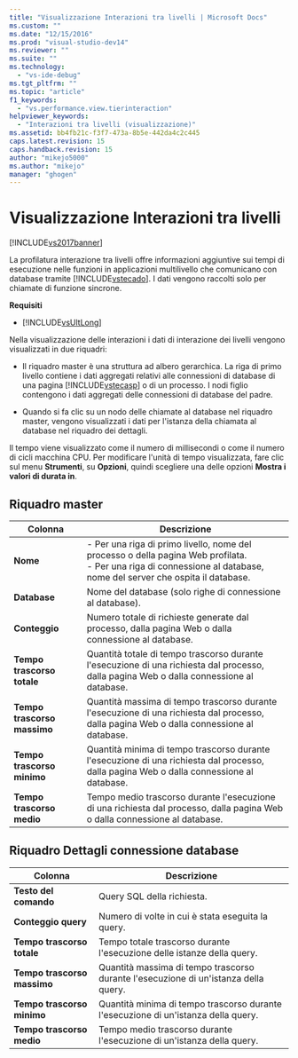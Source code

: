 ```yaml
---
title: "Visualizzazione Interazioni tra livelli | Microsoft Docs"
ms.custom: ""
ms.date: "12/15/2016"
ms.prod: "visual-studio-dev14"
ms.reviewer: ""
ms.suite: ""
ms.technology: 
  - "vs-ide-debug"
ms.tgt_pltfrm: ""
ms.topic: "article"
f1_keywords: 
  - "vs.performance.view.tierinteraction"
helpviewer_keywords: 
  - "Interazioni tra livelli (visualizzazione)"
ms.assetid: bb4fb21c-f3f7-473a-8b5e-442da4c2c445
caps.latest.revision: 15
caps.handback.revision: 15
author: "mikejo5000"
ms.author: "mikejo"
manager: "ghogen"
---
```

# Visualizzazione Interazioni tra livelli
[!INCLUDE[vs2017banner](../code-quality/includes/vs2017banner.md)]

La profilatura interazione tra livelli offre informazioni aggiuntive sui tempi di esecuzione nelle funzioni in applicazioni multilivello che comunicano con database tramite [!INCLUDE[vstecado](../data-tools/includes/vstecado_md.md)].  I dati vengono raccolti solo per chiamate di funzione sincrone.  
  
 **Requisiti**  
  
-   [!INCLUDE[vsUltLong](../code-quality/includes/vsultlong_md.md)]  
  
 Nella visualizzazione delle interazioni i dati di interazione dei livelli vengono visualizzati in due riquadri:  
  
-   Il riquadro master è una struttura ad albero gerarchica.  La riga di primo livello contiene i dati aggregati relativi alle connessioni di database di una pagina [!INCLUDE[vstecasp](../code-quality/includes/vstecasp_md.md)] o di un processo.  I nodi figlio contengono i dati aggregati delle connessioni di database del padre.  
  
-   Quando si fa clic su un nodo delle chiamate al database nel riquadro master, vengono visualizzati i dati per l'istanza della chiamata al database nel riquadro dei dettagli.  
  
 Il tempo viene visualizzato come il numero di millisecondi o come il numero di cicli macchina CPU.  Per modificare l'unità di tempo visualizzata, fare clic sul menu **Strumenti**, su **Opzioni**, quindi scegliere una delle opzioni **Mostra i valori di durata in**.  
  
## Riquadro master  
  
|Colonna|Descrizione|  
|-------------|-----------------|  
|**Nome**|-   Per una riga di primo livello, nome del processo o della pagina Web profilata.<br />-   Per una riga di connessione al database, nome del server che ospita il database.|  
|**Database**|Nome del database \(solo righe di connessione al database\).|  
|**Conteggio**|Numero totale di richieste generate dal processo, dalla pagina Web o dalla connessione al database.|  
|**Tempo trascorso totale**|Quantità totale di tempo trascorso durante l'esecuzione di una richiesta dal processo, dalla pagina Web o dalla connessione al database.|  
|**Tempo trascorso massimo**|Quantità massima di tempo trascorso durante l'esecuzione di una richiesta dal processo, dalla pagina Web o dalla connessione al database.|  
|**Tempo trascorso minimo**|Quantità minima di tempo trascorso durante l'esecuzione di una richiesta dal processo, dalla pagina Web o dalla connessione al database.|  
|**Tempo trascorso medio**|Tempo medio trascorso durante l'esecuzione di una richiesta dal processo, dalla pagina Web o dalla connessione al database.|  
  
## Riquadro Dettagli connessione database  
  
|Colonna|Descrizione|  
|-------------|-----------------|  
|**Testo del comando**|Query SQL della richiesta.|  
|**Conteggio query**|Numero di volte in cui è stata eseguita la query.|  
|**Tempo trascorso totale**|Tempo totale trascorso durante l'esecuzione delle istanze della query.|  
|**Tempo trascorso massimo**|Quantità massima di tempo trascorso durante l'esecuzione di un'istanza della query.|  
|**Tempo trascorso minimo**|Quantità minima di tempo trascorso durante l'esecuzione di un'istanza della query.|  
|**Tempo trascorso medio**|Tempo medio trascorso durante l'esecuzione di un'istanza della query.|